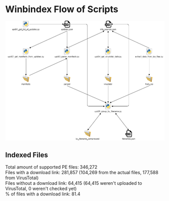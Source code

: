 # Winbindex Flow of Scripts

![winbindex-scripts-flow.png](winbindex-scripts-flow.png)

## Indexed Files

<!--FileStats-->
Total amount of supported PE files: 346,272  
Files with a download link: 281,857 (104,269 from the actual files, 177,588 from VirusTotal)  
Files without a download link: 64,415 (64,415 weren't uploaded to VirusTotal, 0 weren't checked yet)  
% of files with a download link: 81.4  
<!--/FileStats-->

